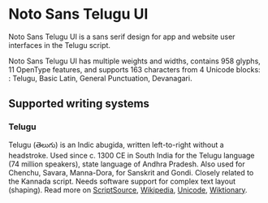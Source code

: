 
# Noto Sans Telugu UI

Noto Sans Telugu UI is a sans serif design for app and website user interfaces in the Telugu script. 

Noto Sans Telugu UI has multiple weights and widths, contains 958 glyphs, 11 OpenType features, and supports 163 characters from 4 Unicode blocks: : Telugu, Basic Latin, General Punctuation, Devanagari.


## Supported writing systems


### Telugu

Telugu (తెలుగు) is an Indic abugida, written left-to-right without a headstroke. Used since c. 1300 CE in South India for the Telugu language (74 million speakers), state language of Andhra Pradesh. Also used for Chenchu, Savara, Manna-Dora, for Sanskrit and Gondi. Closely related to the Kannada script. Needs software support for complex text layout (shaping). Read more on [ScriptSource](https://scriptsource.org/scr/Telu), [Wikipedia](https://en.wikipedia.org/wiki/ISO_15924:Telu), [Unicode](https://www.unicode.org/versions/Unicode13.0.0/ch12.pdf#G81985), [Wiktionary](https://en.wiktionary.org/wiki/Category:Telugu_script).

